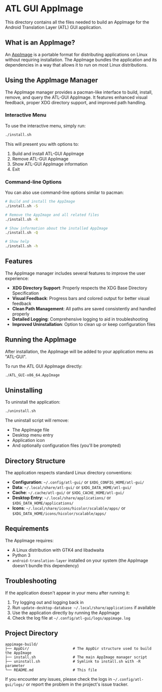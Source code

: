 # ATL GUI AppImage

This directory contains all the files needed to build an AppImage for the Android Translation Layer (ATL) GUI application.

## What is an AppImage?

An [AppImage](https://appimage.org/) is a portable format for distributing applications on Linux without requiring installation. The AppImage bundles the application and its dependencies in a way that allows it to run on most Linux distributions.

## Using the AppImage Manager

The AppImage manager provides a pacman-like interface to build, install, remove, and query the ATL-GUI AppImage. It features enhanced visual feedback, proper XDG directory support, and improved path handling.

### Interactive Menu

To use the interactive menu, simply run:

```bash
./install.sh
```

This will present you with options to:
1. Build and install ATL-GUI AppImage
2. Remove ATL-GUI AppImage
3. Show ATL-GUI AppImage information
4. Exit

### Command-line Options

You can also use command-line options similar to pacman:

```bash
# Build and install the AppImage
./install.sh -S

# Remove the AppImage and all related files
./install.sh -R

# Show information about the installed AppImage
./install.sh -Q

# Show help
./install.sh -h
```

## Features

The AppImage manager includes several features to improve the user experience:

* **XDG Directory Support**: Properly respects the XDG Base Directory Specification
* **Visual Feedback**: Progress bars and colored output for better visual feedback
* **Clean Path Management**: All paths are saved consistently and handled properly
* **Detailed Logging**: Comprehensive logging to aid in troubleshooting
* **Improved Uninstallation**: Option to clean up or keep configuration files

## Running the AppImage

After installation, the AppImage will be added to your application menu as "ATL-GUI".

To run the ATL GUI AppImage directly:

```bash
./ATL_GUI-x86_64.AppImage
```

## Uninstalling

To uninstall the application:

```bash
./uninstall.sh
```

The uninstall script will remove:
- The AppImage file
- Desktop menu entry
- Application icon
- And optionally configuration files (you'll be prompted)

## Directory Structure

The application respects standard Linux directory conventions:

* **Configuration**: `~/.config/atl-gui/` or `$XDG_CONFIG_HOME/atl-gui/`
* **Data**: `~/.local/share/atl-gui/` or `$XDG_DATA_HOME/atl-gui/`
* **Cache**: `~/.cache/atl-gui/` or `$XDG_CACHE_HOME/atl-gui/`
* **Desktop Entry**: `~/.local/share/applications/` or `$XDG_DATA_HOME/applications/`
* **Icons**: `~/.local/share/icons/hicolor/scalable/apps/` or `$XDG_DATA_HOME/icons/hicolor/scalable/apps/`

## Requirements

The AppImage requires:
- A Linux distribution with GTK4 and libadwaita
- Python 3
- `android-translation-layer` installed on your system (the AppImage doesn't bundle this dependency)

## Troubleshooting

If the application doesn't appear in your menu after running it:
1. Try logging out and logging back in
2. Run `update-desktop-database ~/.local/share/applications` if available
3. Use the application directly by running the AppImage
4. Check the log file at `~/.config/atl-gui/logs/appimage.log`

## Project Directory

```
appimage-build/
├── AppDir/                    # The AppDir structure used to build the AppImage
├── install.sh                 # The main AppImage manager script
├── uninstall.sh               # Symlink to install.sh with -R parameter
└── README.md                  # This file
```

If you encounter any issues, please check the logs in `~/.config/atl-gui/logs/` or report the problem in the project's issue tracker. 